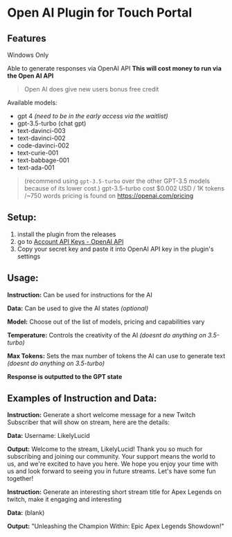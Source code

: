 # Open AI Plugin for Touch Portal
## Features
Windows Only

Able to generate responses via OpenAI API
**This will cost money to run via the Open AI API**

> Open AI does give new users bonus free credit

Available models:
 - gpt 4 *(need to be in the early access via the waitlist)*
 - gpt-3.5-turbo (chat gpt)
 - text-davinci-003
 - text-davinci-002
 - code-davinci-002
 - text-curie-001
 - text-babbage-001
 - text-ada-001

> (recommend using `gpt-3.5-turbo` over the other GPT-3.5 models because of its lower cost.)
> gpt-3.5-turbo cost $0.002 USD / 1K tokens /~750 words
> pricing is found on https://openai.com/pricing
## Setup:

 1. install the plugin from the releases 
 2. go to [Account API Keys - OpenAI API](https://platform.openai.com/account/api-keys)
3. Copy your secret key and paste it into OpenAI API key in the plugin's settings
## Usage:
**Instruction:** Can be used for instructions for the AI

**Data:** Can be used to give the AI states *(optional)*

**Model:** Choose out of the list of models, pricing and capabilities vary

**Temperature:** Controls the creativity of the AI *(doesnt do anything on 3.5-turbo)*

**Max Tokens:** Sets the max number of tokens the AI can use to generate text *(doesnt do anything on 3.5-turbo)*

**Response is outputted to the GPT state**

## **Examples of Instruction and Data:**

**Instruction:** Generate a short welcome message for a new Twitch Subscriber that will show on stream, here are the details:

**Data:** Username: LikelyLucid

**Output:** Welcome to the stream, LikelyLucid! Thank you so much for subscribing and joining our community. Your support means the world to us, and we're excited to have you here. We hope you enjoy your time with us and look forward to seeing you in future streams. Let's have some fun together!


**Instruction:** Generate an interesting short stream title for Apex Legends on twitch, make it engaging and interesting

**Data:** (blank)

**Output:** "Unleashing the Champion Within: Epic Apex Legends Showdown!"
